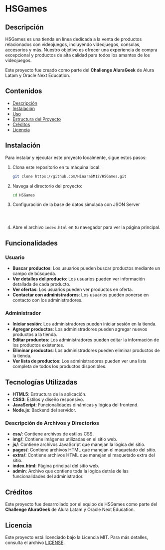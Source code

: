 # HSGames

## Descripción

HSGames es una tienda en línea dedicada a la venta de productos relacionados con videojuegos, incluyendo videojuegos, consolas, accesorios y más. Nuestro objetivo es ofrecer una experiencia de compra excepcional y productos de alta calidad para todos los amantes de los videojuegos.

Este proyecto fue creado como parte del **Challenge AluraGeek** de Alura Latam y Oracle Next Education.

## Contenidos

- [Descripción](#descripción)
- [Instalación](#instalación)
- [Uso](#uso)
- [Estructura del Proyecto](#estructura-del-proyecto)
- [Créditos](#créditos)
- [Licencia](#licencia)

## Instalación

Para instalar y ejecutar este proyecto localmente, sigue estos pasos:

1. Clona este repositorio en tu máquina local:
    ```bash
    git clone https://github.com/HinaraSM12/HSGames.git
    ```
2. Navega al directorio del proyecto:
    ```bash
    cd HSGames
    ```
3. Configuración de la base de datos simulada con JSON Server
    ```npm init
    ```
    ```npm install json-server
    ```
    ```npx json-server --watch db.json --port 3001
    ```

4. Abre el archivo `index.html` en tu navegador para ver la página principal.

## Funcionalidades

### Usuario
- **Buscar productos**: Los usuarios pueden buscar productos mediante un campo de búsqueda.
- **Ver detalles del producto**: Los usuarios pueden ver información detallada de cada producto.
- **Ver ofertas**: Los usuarios pueden ver productos en oferta.
- **Contactar con administradores**: Los usuarios pueden ponerse en contacto con los administradores.

### Administrador
- **Iniciar sesión**: Los administradores pueden iniciar sesión en la tienda.
- **Agregar productos**: Los administradores pueden agregar nuevos productos a la tienda.
- **Editar productos**: Los administradores pueden editar la información de los productos existentes.
- **Eliminar productos**: Los administradores pueden eliminar productos de la tienda.
- **Ver lista de productos**: Los administradores pueden ver una lista completa de todos los productos disponibles.

## Tecnologías Utilizadas
- **HTML5**: Estructura de la aplicación.
- **CSS3**: Estilos y diseño responsivo.
- **JavaScript**: Funcionalidades dinámicas y lógica del frontend.
- **Node.js**: Backend del servidor.

### Descripción de Archivos y Directorios

- **css/**: Contiene archivos de estilos CSS.
- **img/**: Contiene imágenes utilizadas en el sitio web.
- **js/**: Contiene archivos JavaScript que manejan la lógica del sitio.
- **pages/**: Contiene archivos HTML que manejan el maquetado del sitio.
- **extra/**: Contiene archivos HTML que manejan el maquetado extra del sitio.
- **index.html**: Página principal del sitio web.
- **admin**: Archivo que contiene toda la lógica detrás de las funcionalidades del administrador.

## Créditos

Este proyecto fue desarrollado por el equipo de HSGames como parte del **Challenge AluraGeek** de Alura Latam y Oracle Next Education.

## Licencia

Este proyecto está licenciado bajo la Licencia MIT. Para más detalles, consulta el archivo [LICENSE](LICENSE).
